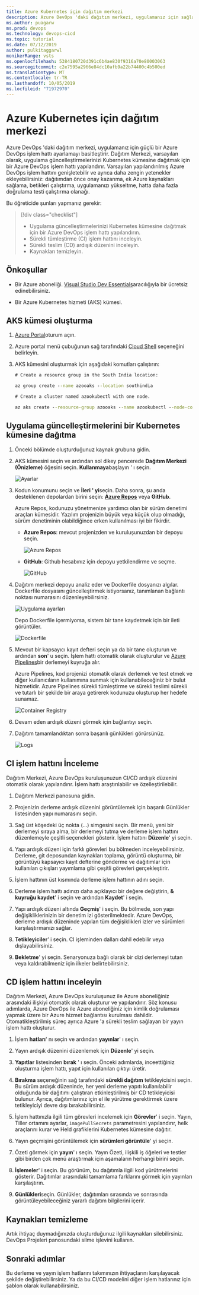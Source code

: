 ```yaml
---
title: Azure Kubernetes için dağıtım merkezi
description: Azure DevOps 'daki dağıtım merkezi, uygulamanız için sağlam bir Azure DevOps işlem hattı ayarlamayı basitleştirir
ms.author: puagarw
ms.prod: devops
ms.technology: devops-cicd
ms.topic: tutorial
ms.date: 07/12/2019
author: pulkitaggarwl
monikerRange: vsts
ms.openlocfilehash: 5384180720d391c6b4ae830f9316a70e80003063
ms.sourcegitcommit: c2e7595a2966e84dc10afb9a22b74400c4b500ed
ms.translationtype: MT
ms.contentlocale: tr-TR
ms.lasthandoff: 10/05/2019
ms.locfileid: "71972970"
---
```

# <a name="deployment-center-for-azure-kubernetes"></a>Azure Kubernetes için dağıtım merkezi

Azure DevOps 'daki dağıtım merkezi, uygulamanız için güçlü bir Azure DevOps işlem hattı ayarlamayı basitleştirir. Dağıtım Merkezi, varsayılan olarak, uygulama güncelleştirmelerinizi Kubernetes kümesine dağıtmak için bir Azure DevOps işlem hattı yapılandırır. Varsayılan yapılandırılmış Azure DevOps işlem hattını genişletebilir ve ayrıca daha zengin yetenekler ekleyebilirsiniz: dağıtımdan önce onay kazanma, ek Azure kaynakları sağlama, betikleri çalıştırma, uygulamanızı yükseltme, hatta daha fazla doğrulama testi çalıştırma olanağı.

Bu öğreticide şunları yapmanız gerekir:

> [!div class="checklist"]
> * Uygulama güncelleştirmelerinizi Kubernetes kümesine dağıtmak için bir Azure DevOps işlem hattı yapılandırın.
> * Sürekli tümleştirme (CI) işlem hattını inceleyin.
> * Sürekli teslim (CD) ardışık düzenini inceleyin.
> * Kaynakları temizleyin.

## <a name="prerequisites"></a>Önkoşullar

* Bir Azure aboneliği. [Visual Studio Dev Essentials](https://visualstudio.microsoft.com/dev-essentials/)aracılığıyla bir ücretsiz edinebilirsiniz.

* Bir Azure Kubernetes hizmeti (AKS) kümesi.

## <a name="create-an-aks-cluster"></a>AKS kümesi oluşturma

1. [Azure Portal](https://portal.azure.com/)oturum açın.

1. Azure portal menü çubuğunun sağ tarafındaki [Cloud Shell](https://docs.microsoft.com/azure/cloud-shell/overview) seçeneğini belirleyin.

1. AKS kümesini oluşturmak için aşağıdaki komutları çalıştırın:

    ```cmd
    # Create a resource group in the South India location:

    az group create --name azooaks --location southindia

    # Create a cluster named azookubectl with one node.

    az aks create --resource-group azooaks --name azookubectl --node-count 1 --enable-addons monitoring --generate-ssh-keys
    ```

## <a name="deploy-application-updates-to-a-kubernetes-cluster"></a>Uygulama güncelleştirmelerini bir Kubernetes kümesine dağıtma

1. Önceki bölümde oluşturduğunuz kaynak grubuna gidin.

1. AKS kümesini seçin ve ardından sol dikey pencerede **Dağıtım Merkezi (Önizleme)** öğesini seçin. **Kullanmaya**başlayın ' ı seçin.

   ![Ayarlar](media/deployment-center-launcher/settings.png)

1. Kodun konumunu seçin ve **İleri ' yi**seçin. Daha sonra, şu anda desteklenen depolardan birini seçin: **[Azure Repos](https://docs.microsoft.com/azure/devops/repos/index?view=azure-devops)** veya **GitHub**.

    Azure Repos, kodunuzu yönetmenize yardımcı olan bir sürüm denetimi araçları kümesidir. Yazılım projenizin büyük veya küçük olup olmadığı, sürüm denetiminin olabildiğince erken kullanılması iyi bir fikirdir.

    - **Azure Repos**: mevcut projenizden ve kuruluşunuzdan bir depoyu seçin.

        ![Azure Repos](media/deployment-center-launcher/azure-repos.gif)

    - **GitHub**: Github hesabınız için depoyu yetkilendirme ve seçme.

        ![GitHub](media/deployment-center-launcher/github.gif)


1. Dağıtım merkezi depoyu analiz eder ve Dockerfile dosyanızı algılar. Dockerfile dosyasını güncelleştirmek istiyorsanız, tanımlanan bağlantı noktası numarasını düzenleyebilirsiniz.

    ![Uygulama ayarları](media/deployment-center-launcher/application-settings.png)

    Depo Dockerfile içermiyorsa, sistem bir tane kaydetmek için bir ileti görüntüler.

    ![Dockerfile](media/deployment-center-launcher/dockerfile.png)

1. Mevcut bir kapsayıcı kayıt defteri seçin ya da bir tane oluşturun ve ardından **son**' u seçin. İşlem hattı otomatik olarak oluşturulur ve [Azure Pipelines](https://docs.microsoft.com/azure/devops/pipelines/index?view=azure-devops)bir derlemeyi kuyruğa alır.

    Azure Pipelines, kod projenizi otomatik olarak derlemek ve test etmek ve diğer kullanıcıların kullanımına sunmak için kullanabileceğiniz bir bulut hizmetidir. Azure Pipelines sürekli tümleştirme ve sürekli teslimi sürekli ve tutarlı bir şekilde bir araya getirerek kodunuzu oluşturup her hedefe sunamaz.

    ![Container Registry](media/deployment-center-launcher/container-registry.png)

1. Devam eden ardışık düzeni görmek için bağlantıyı seçin.

1. Dağıtım tamamlandıktan sonra başarılı günlükleri görürsünüz.

    ![Logs](media/deployment-center-launcher/logs.png)

## <a name="examine-the-ci-pipeline"></a>CI işlem hattını İnceleme

Dağıtım Merkezi, Azure DevOps kuruluşunuzun CI/CD ardışık düzenini otomatik olarak yapılandırır. İşlem hattı araştırılabilir ve özelleştirilebilir.

1. Dağıtım Merkezi panosuna gidin.  

1. Projenizin derleme ardışık düzenini görüntülemek için başarılı Günlükler listesinden yapı numarasını seçin.

1. Sağ üst köşedeki üç nokta (...) simgesini seçin. Bir menü, yeni bir derlemeyi sıraya alma, bir derlemeyi tutma ve derleme işlem hattını düzenlemeyle çeşitli seçenekleri gösterir. İşlem hattını **Düzenle**' yi seçin. 

1. Yapı ardışık düzeni için farklı görevleri bu bölmeden inceleyebilirsiniz. Derleme, git deposundan kaynakları toplama, görüntü oluşturma, bir görüntüyü kapsayıcı kayıt defterine gönderme ve dağıtımlar için kullanılan çıkışları yayımlama gibi çeşitli görevleri gerçekleştirir.

1. İşlem hattının üst kısmında derleme işlem hattının adını seçin.

1. Derleme işlem hattı adınızı daha açıklayıcı bir değere değiştirin, **& kuyruğu kaydet**' i seçin ve ardından **Kaydet**' i seçin.

1. Yapı ardışık düzeni altında **Geçmiş**' i seçin. Bu bölmede, son yapı değişikliklerinizin bir denetim izi gösterilmektedir. Azure DevOps, derleme ardışık düzeninde yapılan tüm değişiklikleri izler ve sürümleri karşılaştırmanızı sağlar.

1. **Tetikleyiciler**' i seçin. CI işleminden dalları dahil edebilir veya dışlayabilirsiniz.

1. **Bekletme**' yi seçin. Senaryonuza bağlı olarak bir dizi derlemeyi tutan veya kaldırabilmeniz için ilkeler belirtebilirsiniz.

## <a name="examine-the-cd-pipeline"></a>CD işlem hattını inceleyin

Dağıtım Merkezi, Azure DevOps kuruluşunuz ile Azure aboneliğiniz arasındaki ilişkiyi otomatik olarak oluşturur ve yapılandırır. Söz konusu adımlarda, Azure DevOps ile Azure aboneliğiniz için kimlik doğrulaması yapmak üzere bir Azure hizmet bağlantısı kurulması dahildir. Otomatikleştirilmiş süreç ayrıca Azure 'a sürekli teslim sağlayan bir yayın işlem hattı oluşturur.

1. İşlem **hatları**' nı seçin ve ardından **yayınlar**' ı seçin.

1. Yayın ardışık düzenini düzenlemek için **Düzenle**' yi seçin.

1. **Yapıtlar** listesinden **bırak** ' ı seçin. Önceki adımlarda, inceettiğiniz oluşturma işlem hattı, yapıt için kullanılan çıktıyı üretir. 

1. **Bırakma** seçeneğinin sağ tarafındaki **sürekli dağıtım** tetikleyicisini seçin. Bu sürüm ardışık düzeninde, her yeni derleme yapıtı kullanılabilir olduğunda bir dağıtımı çalıştıran etkinleştirilmiş bir CD tetikleyicisi bulunur. Ayrıca, dağıtımlarınız için el ile yürütme gerektirmek üzere tetikleyiciyi devre dışı bırakabilirsiniz.

1. İşlem hattınızla ilgili tüm görevleri incelemek için **Görevler**' i seçin. Yayın, Tiller ortamını ayarlar, `imagePullSecrets` parametresini yapılandırır, helk araçlarını kurar ve Held grafiklerini Kubernetes kümesine dağıtır.

1. Yayın geçmişini görüntülemek için **sürümleri görüntüle**' yi seçin.

1. Özeti görmek için **yayın**' ı seçin. Yayın Özeti, ilişkili iş öğeleri ve testler gibi birden çok menü araştırmak için aşamaların herhangi birini seçin. 

1. **İşlemeler**' i seçin. Bu görünüm, bu dağıtımla ilgili kod yürütmelerini gösterir. Dağıtımlar arasındaki tamamlama farklarını görmek için yayınları karşılaştırın.

1. **Günlükleri**seçin. Günlükler, dağıtımları sırasında ve sonrasında görüntüleyebileceğiniz yararlı dağıtım bilgilerini içerir.

## <a name="clean-up-resources"></a>Kaynakları temizleme

Artık ihtiyaç duymadığınızda oluşturduğunuz ilgili kaynakları silebilirsiniz. DevOps Projeleri panosundaki silme işlevini kullanın.

## <a name="next-steps"></a>Sonraki adımlar

Bu derleme ve yayın işlem hatlarını takımınızın ihtiyaçlarını karşılayacak şekilde değiştirebilirsiniz. Ya da bu CI/CD modelini diğer işlem hatlarınız için şablon olarak kullanabilirsiniz.
